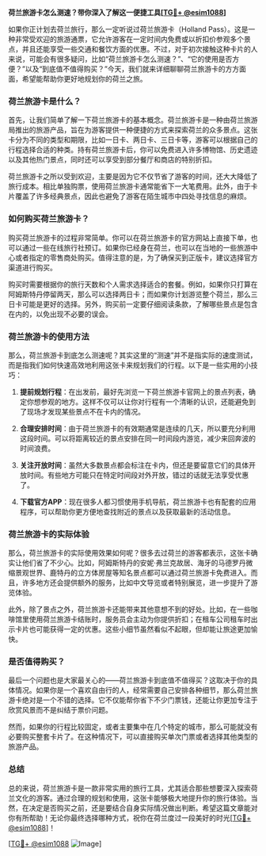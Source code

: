 **荷兰旅游卡怎么测速？带你深入了解这一便捷工具[[TG💪+ @esim1088](https://t.me/s/esim1088)]**

如果你正计划去荷兰旅行，那么一定听说过荷兰旅游卡（Holland Pass）。这是一种非常受欢迎的旅游通票，它允许游客在一定时间内免费或以折扣价参观多个景点，并且还能享受一些交通和餐饮方面的优惠。不过，对于初次接触这种卡片的人来说，可能会有很多疑问，比如“荷兰旅游卡怎么测速？”、“它的使用是否方便？”以及“到底值不值得购买？”今天，我们就来详细聊聊荷兰旅游卡的方方面面，希望能帮助你更好地规划你的荷兰之旅。

### 荷兰旅游卡是什么？

首先，让我们简单了解一下荷兰旅游卡的基本概念。荷兰旅游卡是一种由荷兰旅游局推出的旅游产品，旨在为游客提供一种便捷的方式来探索荷兰的众多景点。这张卡分为不同的类型和期限，比如一日卡、两日卡、三日卡等，游客可以根据自己的行程选择合适的种类。持有荷兰旅游卡后，你可以免费进入许多博物馆、历史遗迹以及其他热门景点，同时还可以享受到部分餐厅和商店的特别折扣。

荷兰旅游卡之所以受到欢迎，主要是因为它不仅节省了游客的时间，还大大降低了旅行成本。相比单独购票，使用荷兰旅游卡通常能省下一大笔费用。此外，由于卡片覆盖了许多经典景点，因此也避免了游客在陌生城市中四处寻找信息的麻烦。

### 如何购买荷兰旅游卡？

购买荷兰旅游卡的过程非常简单。你可以在荷兰旅游卡的官方网站上直接下单，也可以通过一些在线旅行社预订。如果你已经身在荷兰，也可以在当地的一些旅游中心或者指定的零售商处购买。值得注意的是，为了确保买到正版卡，建议选择官方渠道进行购买。

购买时需要根据你的旅行天数和个人需求选择适合的套餐。例如，如果你只打算在阿姆斯特丹停留两天，那么可以选择两日卡；而如果你计划游览整个荷兰，那么三日卡可能是更好的选择。另外，购买前一定要仔细阅读条款，了解哪些景点是包含在内的，以免出现不必要的误会。

### 荷兰旅游卡的使用方法

那么，荷兰旅游卡到底怎么测速呢？其实这里的“测速”并不是指实际的速度测试，而是指我们如何快速高效地利用这张卡来规划我们的行程。以下是一些实用的小技巧：

1. **提前规划行程**：在出发前，最好先浏览一下荷兰旅游卡官网上的景点列表，确定你想参观的地方。这样不仅可以让你对行程有一个清晰的认识，还能避免到了现场才发现某些景点不在卡内的情况。
   
2. **合理安排时间**：由于荷兰旅游卡的有效期通常是连续的几天，所以要充分利用这段时间。可以将距离较近的景点安排在同一时间段内游览，减少来回奔波的时间浪费。

3. **关注开放时间**：虽然大多数景点都会标注在卡内，但还是要留意它们的具体开放时间。有些地方可能只在特定时间段对外开放，错过的话就无法享受优惠了。

4. **下载官方APP**：现在很多人都习惯使用手机导航，荷兰旅游卡也有配套的应用程序，可以帮助你更方便地查找附近的景点以及获取最新的活动信息。

### 荷兰旅游卡的实际体验

那么，荷兰旅游卡的实际使用效果如何呢？很多去过荷兰的游客都表示，这张卡确实让他们省了不少心。比如，阿姆斯特丹的安妮·弗兰克故居、海牙的马德罗丹微缩景观世界、鹿特丹的立方体房屋等知名景点都可以通过荷兰旅游卡免费进入。而且，许多地方还会提供额外的服务，比如中文导览或者特别展览，进一步提升了游览体验。

此外，除了景点之外，荷兰旅游卡还能带来其他意想不到的好处。比如，在一些咖啡馆里使用荷兰旅游卡结账时，服务员会主动为你提供折扣；在租车公司租车时出示卡片也可能获得一定的优惠。这些小细节虽然看似不起眼，但却能让旅途更加愉快。

### 是否值得购买？

最后一个问题也是大家最关心的——荷兰旅游卡到底值不值得买？这取决于你的具体情况。如果你是一个喜欢自由行的人，经常需要自己安排各种细节，那么荷兰旅游卡绝对是一个不错的选择。它不仅能帮你省下不少门票钱，还能让你更加专注于欣赏风景而不是纠结于票价问题。

然而，如果你的行程比较固定，或者主要集中在几个特定的城市，那么可能就没有必要购买整套卡片了。在这种情况下，可以直接购买单次门票或者选择其他类型的旅游产品。

### 总结

总的来说，荷兰旅游卡是一款非常实用的旅行工具，尤其适合那些想要深入探索荷兰文化的游客。通过合理的规划和使用，这张卡能够极大地提升你的旅行体验。当然，在决定是否购买之前，还是要结合自身实际情况做出判断。希望这篇文章能对你有所帮助！无论你最终选择哪种方式，祝你在荷兰度过一段美好的时光[[TG💪+ @esim1088](https://t.me/s/esim1088)]！

[[TG💪+ @esim1088](https://t.me/s/esim1088) ![Image](https://i.postimg.cc/4NQfJmqS/Snipaste-2025-05-13-00-14-12.png)]